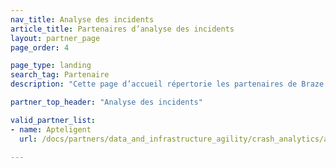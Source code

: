 ```yaml
---
nav_title: Analyse des incidents
article_title: Partenaires d’analyse des incidents
layout: partner_page
page_order: 4

page_type: landing
search_tag: Partenaire
description: "Cette page d’accueil répertorie les partenaires de Braze (Alloys) qui vous permettent d’analyser les données d’incident de votre application."

partner_top_header: "Analyse des incidents"

valid_partner_list:
- name: Apteligent
  url: /docs/partners/data_and_infrastructure_agility/crash_analytics/apteligent/

---
```

